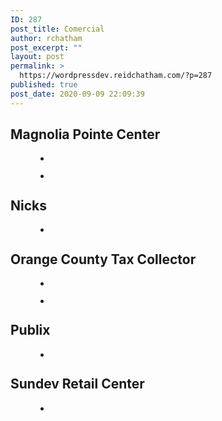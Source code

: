 ```yaml
---
ID: 287
post_title: Comercial
author: rchatham
post_excerpt: ""
layout: post
permalink: >
  https://wordpressdev.reidchatham.com/?p=287
published: true
post_date: 2020-09-09 22:09:39
---
```

<!-- wp:heading -->
<h2>Magnolia Pointe Center</h2>
<!-- /wp:heading -->

<!-- wp:gallery {"ids":[324,325]} -->
<figure class="wp-block-gallery columns-2 is-cropped"><ul class="blocks-gallery-grid"><li class="blocks-gallery-item"><figure><img src="https://wordpressdev.reidchatham.com/wp-content/uploads/2020/09/Magnolia-Pointe-Center-Clermont-Florida-3-1024x867.jpg" alt="" data-id="324" data-link="https://wordpressdev.reidchatham.com/?attachment_id=324" class="wp-image-324"/></figure></li><li class="blocks-gallery-item"><figure><img src="https://wordpressdev.reidchatham.com/wp-content/uploads/2020/09/Magnolia-Pointe-Clermont-1024x401.png" alt="" data-id="325" data-full-url="https://wordpressdev.reidchatham.com/wp-content/uploads/2020/09/Magnolia-Pointe-Clermont.png" data-link="https://wordpressdev.reidchatham.com/?attachment_id=325" class="wp-image-325"/></figure></li></ul></figure>
<!-- /wp:gallery -->

<!-- wp:heading -->
<h2>Nicks</h2>
<!-- /wp:heading -->

<!-- wp:gallery {"ids":[293]} -->
<figure class="wp-block-gallery columns-1 is-cropped"><ul class="blocks-gallery-grid"><li class="blocks-gallery-item"><figure><img src="https://wordpressdev.reidchatham.com/wp-content/uploads/2020/09/Nick_39_s.jpg" alt="" data-id="293" data-full-url="https://wordpressdev.reidchatham.com/wp-content/uploads/2020/09/Nick_39_s.jpg" data-link="https://wordpressdev.reidchatham.com/?attachment_id=293" class="wp-image-293"/></figure></li></ul></figure>
<!-- /wp:gallery -->

<!-- wp:heading -->
<h2>Orange County Tax Collector</h2>
<!-- /wp:heading -->

<!-- wp:gallery {"ids":[294,295]} -->
<figure class="wp-block-gallery columns-2 is-cropped"><ul class="blocks-gallery-grid"><li class="blocks-gallery-item"><figure><img src="https://wordpressdev.reidchatham.com/wp-content/uploads/2020/09/OC-Tax-Collectors-office-1024x683.jpg" alt="" data-id="294" data-full-url="https://wordpressdev.reidchatham.com/wp-content/uploads/2020/09/OC-Tax-Collectors-office-scaled.jpg" data-link="https://wordpressdev.reidchatham.com/?attachment_id=294" class="wp-image-294"/></figure></li><li class="blocks-gallery-item"><figure><img src="https://wordpressdev.reidchatham.com/wp-content/uploads/2020/09/Orange-COunty-Tax-Collector-1024x767.jpg" alt="" data-id="295" data-full-url="https://wordpressdev.reidchatham.com/wp-content/uploads/2020/09/Orange-COunty-Tax-Collector-scaled.jpg" data-link="https://wordpressdev.reidchatham.com/?attachment_id=295" class="wp-image-295"/></figure></li></ul></figure>
<!-- /wp:gallery -->

<!-- wp:heading -->
<h2>Publix</h2>
<!-- /wp:heading -->

<!-- wp:gallery {"ids":[296]} -->
<figure class="wp-block-gallery columns-1 is-cropped"><ul class="blocks-gallery-grid"><li class="blocks-gallery-item"><figure><img src="https://wordpressdev.reidchatham.com/wp-content/uploads/2020/09/Publix-Clermont-Florida-1024x687.jpg" alt="" data-id="296" data-full-url="https://wordpressdev.reidchatham.com/wp-content/uploads/2020/09/Publix-Clermont-Florida.jpg" data-link="https://wordpressdev.reidchatham.com/?attachment_id=296" class="wp-image-296"/></figure></li></ul></figure>
<!-- /wp:gallery -->

<!-- wp:heading -->
<h2>Sundev Retail Center</h2>
<!-- /wp:heading -->

<!-- wp:gallery {"ids":[297]} -->
<figure class="wp-block-gallery columns-1 is-cropped"><ul class="blocks-gallery-grid"><li class="blocks-gallery-item"><figure><img src="https://wordpressdev.reidchatham.com/wp-content/uploads/2020/09/Sundev-Retail-Center-Clermont-Florida-1024x654.jpg" alt="" data-id="297" data-full-url="https://wordpressdev.reidchatham.com/wp-content/uploads/2020/09/Sundev-Retail-Center-Clermont-Florida.jpg" data-link="https://wordpressdev.reidchatham.com/?attachment_id=297" class="wp-image-297"/></figure></li></ul></figure>
<!-- /wp:gallery -->